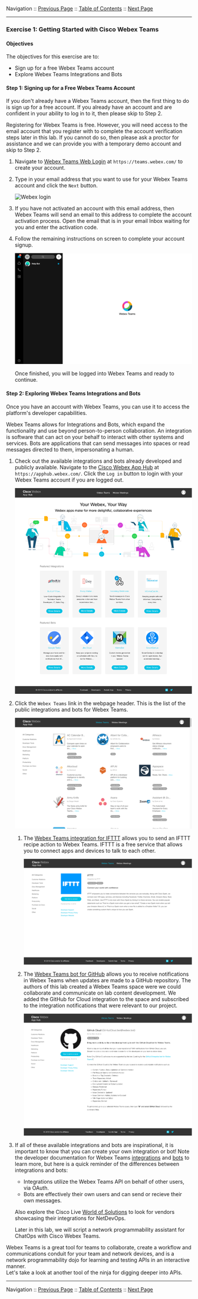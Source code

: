 Navigation :: [Previous Page](LTRPRG-1100-02c1-Teams.md) :: [Table of Contents](LTRPRG-1100-00-Intro.md#table-of-contents) :: [Next Page](LTRPRG-1100-02d1-Postman.md)

---

### Exercise 1: Getting Started with Cisco Webex Teams

#### Objectives

The objectives for this exercise are to:

* Sign up for a free Webex Teams account
* Explore Webex Teams Integrations and Bots

#### Step 1: Signing up for a Free Webex Teams Account

If you don't already have a Webex Teams account, then the first thing to do is sign up for a free account. If you 
already have an account and are confident in your ability to log in to it, then please skip to Step 2.

Registering for Webex Teams is free.  However, you will need access to the email account that you register with to 
complete the account verification steps later in this lab.  If you cannot do so, then please ask a proctor for 
assistance and we can provide you with a temporary demo account and skip to Step 2.

1. Navigate to [Webex Teams Web Login](https://teams.webex.com/) at `https://teams.webex.com/` to create your account.

2. Type in your email address that you want to use for your Webex Teams account and click the `Next` button.
    
    ![Webex login](assets/WebexTeams-01.png)

3. If you have not activated an account with this email address, then Webex Teams will send an email to this address 
to complete the account activation process. Open the email that is in your email Inbox waiting for you and enter the 
activation code.

4. Follow the remaining instructions on screen to complete your account signup.
    
    ![Webex Teams Homepage](assets/WebexTeams-02.png)
    
    Once finished, you will be logged into Webex Teams and ready to continue.

#### Step 2: Exploring Webex Teams Integrations and Bots

Once you have an account with Webex Teams, you can use it to access the platform's developer capabilities. 

Webex Teams allows for Integrations and Bots, which expand the functionality and use beyond person-to-person 
collaboration.  An integration is software that can act on your behalf to interact with other systems and services. 
Bots are applications that can send messages into spaces or read messages directed to them, impersonating a human.

1. Check out the available integrations and bots already developed and publicly available. Navigate to the
[Cisco Webex App Hub](https://apphub.webex.com/) at `https://apphub.webex.com/`.  Click the `Log in` button to login 
with your Webex Teams account if you are logged out.
    
    ![Webex Teams App Hub](assets/WebexTeams-03.png)
    
2.  Click the `Webex Teams` link in the webpage header.  This is the list of the public integrations and bots for 
Webex Teams.
    
    ![Webex Teams App Hub All Categories](assets/WebexTeams-04.png)
    
    1.  The [Webex Teams integration for IFTTT](https://apphub.webex.com/categories/all/integrations/ifttt-ifttt) 
    allows you to send an IFTTT recipe action to Webex Teams.  IFTTT is a free service that allows you to connect 
    apps and devices to talk to each other.
        
        ![Webex Teams integration for IFTTT](assets/WebexTeams-05.png)
    
    2.  The [Webex Teams bot for GitHub](https://apphub.webex.com/categories/all/bots/github-cloud) allows you to 
    receive notifications in Webex Teams when updates are made to a GitHub repository.  The authors of this lab 
    created a Webex Teams space were we could collaborate and communicate on lab content development.  We added the 
    GitHub for Cloud integration to the space and subscribed to the integration notifications that were relevant to 
    our project.
        
        ![Webex Teams bot for Github](assets/WebexTeams-06.png)

2. If all of these available integrations and bots are inspirational, it is important to know that you can create 
your own integration or bot!  Note the developer documentation for Webex Teams
[integrations](http://developer.webex.com/docs/integrations) and [bots](http://developer.webex.com/docs/bots) to 
learn more, but here is a quick reminder of the differences between integrations and bots:
    
    * Integrations utilize the Webex Teams API on behalf of other users, via OAuth.
    * Bots are effectively their own users and can send or recieve their own messages.
    
    Also explore the Cisco Live [World of Solutions](https://www.ciscolive.com/us/activities/world-of-solutions.html) 
    to look for vendors showcasing their integrations for NetDevOps.
    
    Later in this lab, we will script a network programmability assistant for ChatOps with Cisco Webex Teams.

Webex Teams is a great tool for teams to collaborate, create a workflow and communications conduit for your team 
and network devices, and is a network programmability dojo for learning and testing APIs in an interactive manner.  
Let's take a look at another tool of the ninja for digging deeper into APIs.

---

Navigation :: [Previous Page](LTRPRG-1100-02c1-Teams.md) :: [Table of Contents](LTRPRG-1100-00-Intro.md#table-of-contents) :: [Next Page](LTRPRG-1100-02d1-Postman.md)
